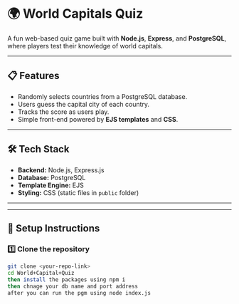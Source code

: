 # 🌍 World Capitals Quiz  

A fun web-based quiz game built with **Node.js**, **Express**, and **PostgreSQL**, where players test their knowledge of world capitals.  

---

## 📋 Features
- Randomly selects countries from a PostgreSQL database.
- Users guess the capital city of each country.
- Tracks the score as users play.
- Simple front-end powered by **EJS templates** and **CSS**.

---

## 🛠️ Tech Stack
- **Backend:** Node.js, Express.js  
- **Database:** PostgreSQL  
- **Template Engine:** EJS  
- **Styling:** CSS (static files in `public` folder)

---


---

## 🚀 Setup Instructions

### 1️⃣ Clone the repository
```bash
git clone <your-repo-link>
cd World+Capital+Quiz
then install the packages using npm i
then chnage your db name and port address
after you can run the pgm using node index.js
